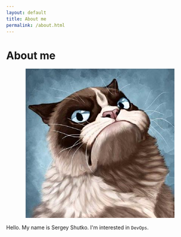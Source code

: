 ```yaml
---
layout: default
title: About me
permalink: /about.html
---
```


# About me

<p align="center"><img src="assets/img/avatar.jpeg"></p>

Hello. My name is Sergey Shutko. I'm interested in `DevOps`.
